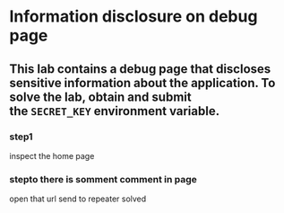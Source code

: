 # Information disclosure on debug page

## This lab contains a debug page that discloses sensitive information about the application. To solve the lab, obtain and submit the `SECRET_KEY` environment variable.

### step1

inspect the home page

### stepto there is somment comment in page

open that url
send to repeater
solved
